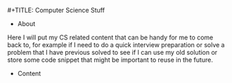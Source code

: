 #+TITLE: Computer Science Stuff
* About

Here I will put my CS related content that can be handy for me to come back
to, for example if I need to do a quick interview preparation or solve a
problem that I have previous solved to see if I can use my old solution or
store some code snippet that might be important to reuse in the future.

* Content
